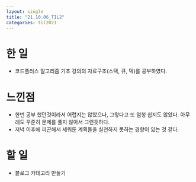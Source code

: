 ```yaml
---
layout: single
title: "21.10.06_TIL2"
categories: til2021
---
```


# 한 일
* 코드플러스 알고리즘 기초 강의의 자료구조(스택, 큐, 덱)를 공부하였다.


# 느낀점
* 한번 공부 했던것이라서 어렵지는 않았으나, 그렇다고 또 엄청 쉽지도 않았다. 아무래도 꾸준히 문제를 풀지 않아서 그런듯하다.
* 저녁 이후에 피곤해서 세워둔 계획들을 실천하지 못하는 경향이 있는 것 같다.


# 할 일
* 블로그 카테고리 만들기
